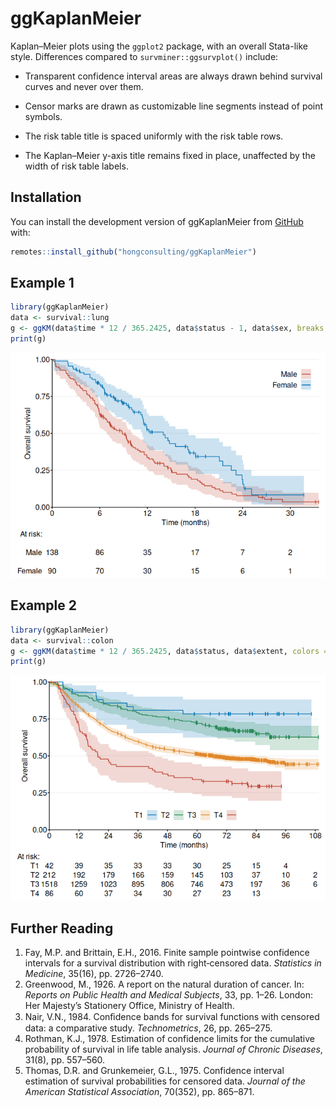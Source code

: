 
<!-- README.md is generated from README.Rmd. Please edit that file -->

# ggKaplanMeier

<!-- badges: start -->
<!-- badges: end -->

Kaplan–Meier plots using the `ggplot2` package, with an overall
Stata-like style. Differences compared to `survminer::ggsurvplot()`
include:

- Transparent confidence interval areas are always drawn behind survival
  curves and never over them.

- Censor marks are drawn as customizable line segments instead of point
  symbols.

- The risk table title is spaced uniformly with the risk table rows.

- The Kaplan–Meier y-axis title remains fixed in place, unaffected by
  the width of risk table labels.

## Installation

You can install the development version of ggKaplanMeier from
[GitHub](https://github.com/hongconsulting/ggKaplanMeier) with:

``` r
remotes::install_github("hongconsulting/ggKaplanMeier")
```

## Example 1

``` r
library(ggKaplanMeier)
data <- survival::lung
g <- ggKM(data$time * 12 / 365.2425, data$status - 1, data$sex, breaks.t = seq(0, 30, 6), legend.labels = c("Male", "Female"), title.s = "Overall survival", title.t = "Time (months)")
print(g)
```

![](man/figures/README-unnamed-chunk-2-1.png)<!-- -->

## Example 2

``` r
library(ggKaplanMeier)
data <- survival::colon
g <- ggKM(data$time * 12 / 365.2425, data$status, data$extent, colors = ggsci::pal_nejm()(4)[c(2, 4, 3, 1)], legend.direction = "horizontal", legend.labels = c("T1", "T2", "T3", "T4"), legend.position = c(0.5, 0.1), title.s = "Overall survival", title.t = "Time (months)")
print(g)
```

![](man/figures/README-unnamed-chunk-3-1.png)<!-- -->

## Further Reading

1.  Fay, M.P. and Brittain, E.H., 2016. Finite sample pointwise
    confidence intervals for a survival distribution with right‐censored
    data. *Statistics in Medicine*, 35(16), pp. 2726–2740.
2.  Greenwood, M., 1926. A report on the natural duration of cancer. In:
    *Reports on Public Health and Medical Subjects*, 33, pp. 1–26.
    London: Her Majesty’s Stationery Office, Ministry of Health.
3.  Nair, V.N., 1984. Conﬁdence bands for survival functions with
    censored data: a comparative study. *Technometrics*, 26,
    pp. 265–275.
4.  Rothman, K.J., 1978. Estimation of confidence limits for the
    cumulative probability of survival in life table analysis. *Journal
    of Chronic Diseases*, 31(8), pp. 557–560.
5.  Thomas, D.R. and Grunkemeier, G.L., 1975. Confidence interval
    estimation of survival probabilities for censored data. *Journal of
    the American Statistical Association*, 70(352), pp. 865–871.
